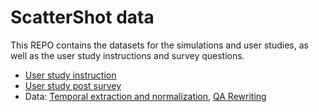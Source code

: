 # ScatterShot data

This REPO contains the datasets for the simulations and user studies, as well as the user study instructions and survey questions.

- [User study instruction](http://htmlpreview.github.io/?https://github.com/incognitosubmit/scattershot/blob/main/user_study_full_instruction.html)
- [User study post survey](./post-study-survey.pdf)
- Data: [Temporal extraction and normalization](./temporal.json), [QA Rewriting](./qa.json)
